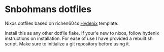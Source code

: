 # Snbohmans dotfiles
Nixos dotfiles based on richen604s [Hydenix](https://github.com/richen604/hydenix) template.

Install this as any other dotfile flake. If your'e new to nixos, follow hydenix instructions on installation.
For ease of use I have provided a rebuilt.sh script. Make sure to initialize a git repository before using it.
